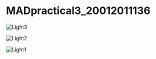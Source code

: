 # MADpractical3_20012011136

![Light3](https://user-images.githubusercontent.com/110655668/189544580-0606588c-22ea-48a3-8671-4e32a342726d.png)

![Light2](https://user-images.githubusercontent.com/110655668/189544572-5c1d9e53-f0c3-4245-acb6-f00bfe3bc8e4.png)

![Light1](https://user-images.githubusercontent.com/110655668/189544582-d392820e-4a79-4ed2-9819-b77f8cfafc16.png)
